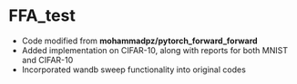 # FFA_test
- Code modified from **mohammadpz/pytorch_forward_forward**
- Added implementation on CIFAR-10, along with reports for both MNIST and CIFAR-10
- Incorporated wandb sweep functionality into original codes